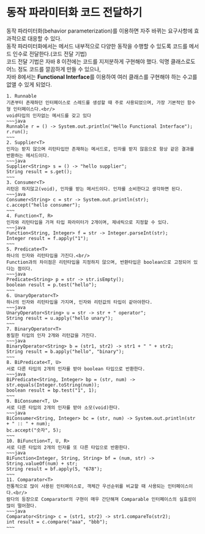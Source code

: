 #  동작 파라미터화 코드 전달하기

동작 파라미터화(behavior parameterization)를 이용하면 자주 바뀌는 요구사항에 효과적으로 대응할 수 있다.<br/>
동작 파라미터화에서는 메서드 내부적으로 다양한 동작을 수행할 수 있도록 코드를 메서드 인수로 전달한다.(코드 전달 기법)<br/>
코드 전달 기법은 자바 8 이전에는 코드를 지저분하게 구현해야 했다. 익명 클래스로도 어느 정도 코드를 깔끔하게 만들 수 있으나,<br/>
자바 8에서는 **Functional Interface**를 이용하여 여러 클래스를 구현해야 하는 수고를 없앨 수 있게 되었다.

    1. Runnable
    기존부터 존재하던 인터페이스로 스레드를 생성할 때 주로 사용되었으며, 가장 기본적인 함수형 인터페이스다.<br/>
    void타입의 인자없는 메서드를 갖고 있다
    ~~~java
    Runnable r = () -> System.out.println("Hello Functional Interface");
    r.run();
    ~~~
    2. Supplier<T>
    인자는 받지 않으며 리턴타입만 존재하는 메서드로, 인자를 받지 않음으로 항상 같은 결과를 반환하는 메서드이다.
    ~~~java
    Supplier<String> s = () -> "hello supplier";  
    String result = s.get();  
    ~~~
    3. Consumer<T>
    리턴은 하지않고(void), 인자를 받는 메서드이다. 인자를 소비한다고 생각하면 된다.
    ~~~java
    Consumer<String> c = str -> System.out.println(str);  
    c.accept("hello consumer");
    ~~~
    4. Function<T, R>
    인자와 리턴타입을 가져 타입 파라미터가 2개이며, 제네릭으로 지정할 수 있다.
    ~~~java
    Function<String, Integer> f = str -> Integer.parseInt(str);  
    Integer result = f.apply("1");
    ~~~
    5. Predicate<T>
    하나의 인자와 리턴타입을 가진다.<br/>
    Function과의 차이점은 리턴타입을 지정하지 않으며, 반환타입은 boolean으로 고정되어 있다는 점이다.
    ~~~java
    Predicate<String> p = str -> str.isEmpty();  
    boolean result = p.test("hello");
    ~~~
    6. UnaryOperator<T>
    하나의 인자와 리턴타입을 가지며, 인자와 리턴값의 타입이 같아야한다.
    ~~~java
    UnaryOperator<String> u = str -> str + " operator";  
    String result = u.apply("hello unary");
    ~~~
    7. BinaryOperator<T>
    동일한 타입의 인자 2개와 리턴값을 가진다.
    ~~~java
    BinaryOperator<String> b = (str1, str2) -> str1 + " " + str2;  
    String result = b.apply("hello", "binary");
    ~~~
    8. BiPredicate<T, U>
    서로 다른 타입의 2개의 인자를 받아 boolean 타입으로 반환한다.
    ~~~java
    BiPredicate<String, Integer> bp = (str, num) -> str.equals(Integer.toString(num));  
    boolean result = bp.test("1", 1);
    ~~~
    9. BiConsumer<T, U>
    서로 다른 타입의 2개의 인자를 받아 소모(void)한다. 
    ~~~java
    BiConsumer<String, Integer> bc = (str, num) -> System.out.println(str + " :: " + num);  
    bc.accept("숫자", 5);
    ~~~
    10. BiFunction<T, U, R>
    서로 다른 타입의 2개의 인자를 또 다른 타입으로 반환한다.
    ~~~java
    BiFunction<Integer, String, String> bf = (num, str) -> String.valueOf(num) + str;  
    String result = bf.apply(5, "678");
    ~~~
    11. Comparator<T>
    전통적으로 많이 사용된 인터페이스로, 객체간 우선순위를 비교할 때 사용되는 인터페이스이다.<br/>
    람다의 등장으로 Comparator의 구현이 매우 간단해져 Comparable 인터페이스의 실효성이 많이 떨어졌다.
    ~~~java
    Comparator<String> c = (str1, str2) -> str1.compareTo(str2);  
    int result = c.compare("aaa", "bbb");
    ~~~
